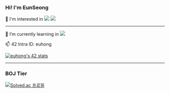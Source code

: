 <h3> Hi! I'm EunSeong </h3>

🧐 I'm interested in <img src="https://img.shields.io/badge/Flutter-02569B?style=flat-square&logo=Flutter&logoColor=white"/></a> <img src="https://img.shields.io/badge/Dart-0175C2?style=flat-square&logo=Dart&logoColor=white"/></a>

----------------------------

🌱 I’m currently learning in <img src="https://img.shields.io/badge/SEOUL-000000?style=flat-square&logo=42&logoColor=white"/></a>

📫 42 Intra ID: euhong

[![euhong's 42 stats](https://badge42.herokuapp.com/api/stats/euhong?privacyName=true)](https://github.com/euhong/badge42)

------------------------------
### BOJ Tier
[![Solved.ac
프로필](http://mazassumnida.wtf/api/v2/generate_badge?boj=dmstjd10)](https://solved.ac/dmstjd10)
